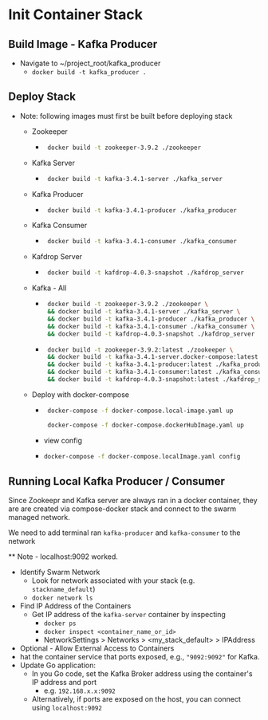 # Init Container Stack

## Build Image - Kafka Producer

- Navigate to ~/project_root/kafka_producer
  - `docker build -t kafka_producer .`

## Deploy Stack

- Note: following images must first be built before deploying stack

  - Zookeeper

    - ```bash
       docker build -t zookeeper-3.9.2 ./zookeeper
      ```

  - Kafka Server

    - ```bash
       docker build -t kafka-3.4.1-server ./kafka_server
      ```

  - Kafka Producer

    - ```bash
       docker build -t kafka-3.4.1-producer ./kafka_producer
      ```

  - Kafka Consumer

    - ```bash
       docker build -t kafka-3.4.1-consumer ./kafka_consumer
      ```

  - Kafdrop Server

    - ```bash
       docker build -t kafdrop-4.0.3-snapshot ./kafdrop_server
      ```

  - Kafka - All

    - ```bash
       docker build -t zookeeper-3.9.2 ./zookeeper \
       && docker build -t kafka-3.4.1-server ./kafka_server \
       && docker build -t kafka-3.4.1-producer ./kafka_producer \
       && docker build -t kafka-3.4.1-consumer ./kafka_consumer \
       && docker build -t kafdrop-4.0.3-snapshot ./kafdrop_server
      ```

    - ```bash
       docker build -t zookeeper-3.9.2:latest ./zookeeper \
       && docker build -t kafka-3.4.1-server.docker-compose:latest -f ./kafka_server/Dockerfile.docker-compose ./kafka_server \
       && docker build -t kafka-3.4.1-producer:latest ./kafka_producer \
       && docker build -t kafka-3.4.1-consumer:latest ./kafka_consumer \
       && docker build -t kafdrop-4.0.3-snapshot:latest ./kafdrop_server
      ```

  - Deploy with docker-compose

    - ```bash
       docker-compose -f docker-compose.local-image.yaml up

       docker-compose -f docker-compose.dockerHubImage.yaml up
      ```

    - view config

    - ```bash
      docker-compose -f docker-compose.localImage.yaml config
      ```

## Running Local Kafka Producer / Consumer

Since Zookeepr and Kafka server are always ran in a docker container, they are are created via compose-docker stack and connect to the swarm managed network.

We need to add terminal ran `kafka-producer` and `kafka-consumer` to the network

\*\* Note - localhost:9092 worked.

- Identify Swarm Network
  - Look for network associated with your stack (e.g. `stackname_default`)
  - `docker network ls`
- Find IP Address of the Containers
  - Get IP address of the `kafka-server` container by inspecting
    - `docker ps`
    - `docker inspect <container_name_or_id>`
    - NetworkSettings > Networks > <my_stack_default> > IPAddress
- Optional - Allow External Access to Containers
- hat the container service that ports exposed, e.g., `"9092:9092"` for Kafka.
- Update Go application:
  - In you Go code, set the Kafka Broker address using the container's IP address and port
    - e.g. `192.168.x.x:9092`
  - Alternatively, if ports are exposed on the host, you can connect using `localhost:9092`
